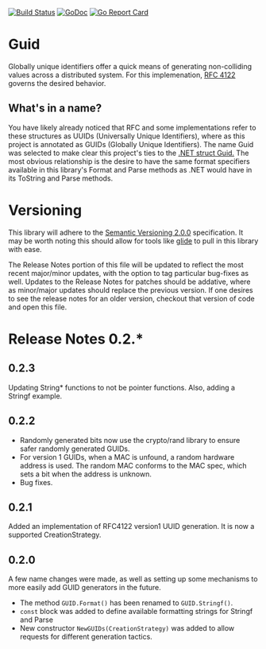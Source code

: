 [![Build Status](https://travis-ci.org/marstr/guid.svg?branch=master)](https://travis-ci.org/marstr/guid) [![GoDoc](https://godoc.org/github.com/marstr/guid?status.svg)](https://godoc.org/github.com/marstr/guid) [![Go Report Card](https://goreportcard.com/badge/github.com/marstr/guid)](https://goreportcard.com/report/github.com/marstr/guid)
# Guid
Globally unique identifiers offer a quick means of generating non-colliding
values across a distributed system. For this implemenation, 
[RFC 4122](http://ietf.org/rfc/rfc4122.txt) governs the desired behavior.

## What's in a name?
You have likely already noticed that RFC and some implementations refer to
these structures as UUIDs (Universally Unique Identifiers), where as this
project is annotated as GUIDs (Globally Unique Identifiers). The name Guid was
selected to make clear this project's ties to the
[.NET struct Guid.](https://msdn.microsoft.com/en-us/library/system.guid(v=vs.110).aspx)
The most obvious relationship is the desire to have the same format specifiers
available in this library's Format and Parse methods as .NET would have in its
ToString and Parse methods.

# Versioning
This library will adhere to the
[Semantic Versioning 2.0.0](http://semver.org/spec/v2.0.0.html) specification.
It may be worth noting this should allow for tools like
[glide](https://glide.readthedocs.io/en/latest/) to pull in this library with
ease.

The Release Notes portion of this file will be updated to reflect the most
recent major/minor updates, with the option to tag particular bug-fixes as
well. Updates to the Release Notes for patches should be addative, where as
minor/major updates should replace the previous version. If one desires to see
the release notes for an older version, checkout that version of code and open
this file.

# Release Notes 0.2.*
## 0.2.3
Updating String* functions to not be pointer functions. Also, adding a Stringf example.
## 0.2.2
- Randomly generated bits now use the crypto/rand library to ensure safer
 randomly generated GUIDs.
- For version 1 GUIDs, when a MAC is unfound, a random hardware address is
 used. The random MAC conforms to the MAC spec, which sets a bit when the 
 address is unknown.
- Bug fixes.

## 0.2.1
Added an implementation of RFC4122 version1 UUID generation. It is now a
supported CreationStrategy.

## 0.2.0
A few name changes were made, as well as setting up some mechanisms to more
easily add GUID generators in the future.
- The method `GUID.Format()` has been renamed to `GUID.Stringf()`.
- `const` block was added to define available formatting strings for Stringf
  and Parse
- New constructor `NewGUIDs(CreationStrategy)` was added to allow requests for
  different generation tactics.



